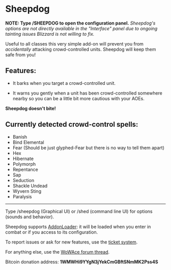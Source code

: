 Sheepdog
========

**NOTE: Type /SHEEPDOG to open the configuration panel.**
*Sheepdog's options are not directly available in the "Interface" panel due to ongoing tainting issues Blizzard is not willing to fix.*

Useful to all classes this very simple add-on will prevent you from *accidentally* attacking crowd-controlled units.
Sheepdog will keep them safe from you!

Features:
---------

- It barks when you target a crowd-controlled unit.

- It warns you gently when a unit has been crowd-controlled somewhere nearby so you
  can be a little bit more cautious with your AOEs.

**Sheepdog doesn't bite!**

Currently detected crowd-control spells:
----------------------------------------

- Banish
- Bind Elemental
- Fear (Should be just glyphed-Fear but there is no way to tell them apart)
- Hex
- Hibernate
- Polymorph
- Repentance
- Sap
- Seduction
- Shackle Undead
- Wyvern Sting
- Paralysis

******

Type /sheepdog (Graphical UI) or /shed (command line UI) for options (sounds and behavior).

Sheepdog supports [AddonLoader][]: it will be loaded when you enter in combat or if you access to its configuration.

To report issues or ask for new features, use the [ticket system][tickets].

For anything else, use the [WoWAce forum thread][forum].

Bitcoin donation address: **1WMWHi9YYgN3jYekCmGBftSNmMK2Pss4S**

[AddonLoader]: http://www.wowace.com/addons/addon-loader/
[tickets]: http://www.wowace.com/addons/sheepdog/tickets/
[forum]: http://forums.wowace.com/showthread.php?p=314293

